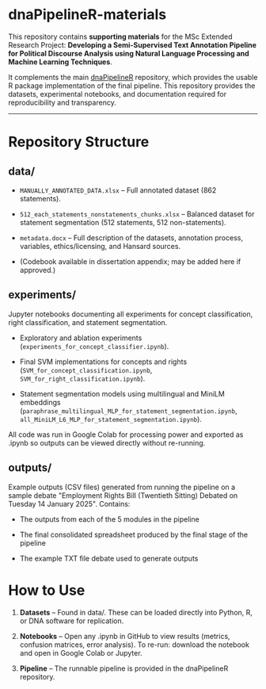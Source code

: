 # dnaPipelineR-materials

This repository contains **supporting materials** for the MSc Extended Research Project:
**Developing a Semi-Supervised Text Annotation Pipeline for Political Discourse Analysis using Natural Language Processing and Machine Learning Techniques**.  

It complements the main [dnaPipelineR](https://github.com/sarahtunmore/dnaPipelineR) repository, which provides the usable R package implementation of the final pipeline.
This repository provides the datasets, experimental notebooks, and documentation required for reproducibility and transparency.

---

# Repository Structure

## data/

- `MANUALLY_ANNOTATED_DATA.xlsx` – Full annotated dataset (862 statements).

- `512_each_statements_nonstatements_chunks.xlsx` – Balanced dataset for statement segmentation (512 statements, 512 non-statements).

- `metadata.docx` – Full description of the datasets, annotation process, variables, ethics/licensing, and Hansard sources.

- (Codebook available in dissertation appendix; may be added here if approved.)

## experiments/
Jupyter notebooks documenting all experiments for concept classification, right classification, and statement segmentation.

- Exploratory and ablation experiments (`experiments_for_concept_classifier.ipynb`).

- Final SVM implementations for concepts and rights (`SVM_for_concept_classification.ipynb`, `SVM_for_right_classification.ipynb`).

- Statement segmentation models using multilingual and MiniLM embeddings (`paraphrase_multilingual_MLP_for_statement_segmentation.ipynb`, `all_MiniLM_L6_MLP_for_statement_segmentation.ipynb`).

All code was run in Google Colab for processing power and exported as .ipynb so outputs can be viewed directly without re-running.

## outputs/
Example outputs (CSV files) generated from running the pipeline on a sample debate "Employment Rights Bill (Twentieth Sitting) Debated on Tuesday 14 January 2025". Contains:

- The outputs from each of the 5 modules in the pipeline
  
- The final consolidated spreadsheet produced by the final stage of the pipeline
  
- The example TXT file debate used to generate outputs

# How to Use
1) **Datasets** – Found in data/. These can be loaded directly into Python, R, or DNA software for replication.

2) **Notebooks** – Open any .ipynb in GitHub to view results (metrics, confusion matrices, error analysis). To re-run: download the notebook and open in Google Colab or Jupyter.

3) **Pipeline** – The runnable pipeline is provided in the dnaPipelineR repository.

